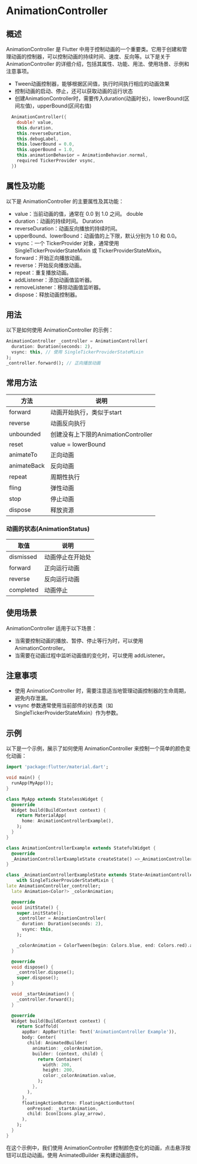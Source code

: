 # AnimationController

## 概述

AnimationController 是 Flutter 中用于控制动画的一个重要类。它用于创建和管理动画的控制器，可以控制动画的持续时间、速度、反向等。以下是关于 AnimationController 的详细介绍，包括其属性、功能、用法、使用场景、示例和注意事项。

- Tween动画控制器，能够根据区间值，执行时间执行相应的动画效果
- 控制动画的启动、停止，还可以获取动画的运行状态
- 创建AnimationController时，需要传入duration(动画时长)，lowerBound(区间左值)，upperBound(区间右值)

```dart
  AnimationController({
    double? value,
    this.duration,
    this.reverseDuration,
    this.debugLabel,
    this.lowerBound = 0.0,
    this.upperBound = 1.0,
    this.animationBehavior = AnimationBehavior.normal,
    required TickerProvider vsync,
  })
```

## 属性及功能

以下是 AnimationController 的主要属性及其功能：

- value：当前动画的值，通常在 0.0 到 1.0 之间。  double
- duration：动画的持续时间。  Duration
- reverseDuration：动画反向播放的持续时间。
- upperBound、lowerBound：动画值的上下限，默认分别为 1.0 和 0.0。
- vsync：一个 TickerProvider 对象，通常使用 SingleTickerProviderStateMixin 或 TickerProviderStateMixin。
- forward：开始正向播放动画。
- reverse：开始反向播放动画。
- repeat：重复播放动画。
- addListener：添加动画值监听器。
- removeListener：移除动画值监听器。
- dispose：释放动画控制器。

## 用法

以下是如何使用 AnimationController 的示例：

```dart
AnimationController _controller = AnimationController(
  duration: Duration(seconds: 2),
  vsync: this, // 使用 SingleTickerProviderStateMixin
);
_controller.forward(); // 正向播放动画
```

## 常用方法

| 方法 | 说明 |
| --- | --- |
| forward | 动画开始执行，类似于start |
| reverse | 动画反向执行 |
| unbounded | 创建没有上下限的AnimationController |
| reset | value = lowerBound |
| animateTo | 正向动画 |
| animateBack | 反向动画 |
| repeat | 周期性执行 |
| fling | 弹性动画 |
| stop | 停止动画 |
| dispose | 释放资源 |

### ****动画的状态(AnimationStatus)****

| 取值 | 说明 |
| --- | --- |
| dismissed | 动画停止在开始处 |
| forward | 正向运行动画 |
| reverse | 反向运行动画 |
| completed | 动画停止 |

## 使用场景

AnimationController 适用于以下场景：

- 当需要控制动画的播放、暂停、停止等行为时，可以使用 AnimationController。
- 当需要在动画过程中监听动画值的变化时，可以使用 addListener。

## 注意事项

- 使用 AnimationController 时，需要注意适当地管理动画控制器的生命周期，避免内存泄漏。
- vsync 参数通常使用当前部件的状态类（如 SingleTickerProviderStateMixin）作为参数。

## 示例

以下是一个示例，展示了如何使用 AnimationController 来控制一个简单的颜色变化动画：

```dart
import 'package:flutter/material.dart';

void main() {
  runApp(MyApp());
}

class MyApp extends StatelessWidget {
  @override
  Widget build(BuildContext context) {
    return MaterialApp(
      home: AnimationControllerExample(),
    );
  }
}

class AnimationControllerExample extends StatefulWidget {
  @override
  _AnimationControllerExampleState createState() =>_AnimationControllerExampleState();
}

class _AnimationControllerExampleState extends State<AnimationControllerExample>
    with SingleTickerProviderStateMixin {
late AnimationController_controller;
  late Animation<Color?> _colorAnimation;

  @override
  void initState() {
    super.initState();
    _controller = AnimationController(
      duration: Duration(seconds: 2),
      vsync: this,
    );

    _colorAnimation = ColorTween(begin: Colors.blue, end: Colors.red).animate(_controller);
  }

  @override
  void dispose() {
    _controller.dispose();
    super.dispose();
  }

  void _startAnimation() {
    _controller.forward();
  }

  @override
  Widget build(BuildContext context) {
    return Scaffold(
      appBar: AppBar(title: Text('AnimationController Example')),
      body: Center(
        child: AnimatedBuilder(
          animation: _colorAnimation,
          builder: (context, child) {
            return Container(
              width: 200,
              height: 200,
              color:_colorAnimation.value,
            );
          },
        ),
      ),
      floatingActionButton: FloatingActionButton(
        onPressed: _startAnimation,
        child: Icon(Icons.play_arrow),
      ),
    );
  }
}
```

在这个示例中，我们使用 AnimationController 控制颜色变化的动画，点击悬浮按钮可以启动动画。使用 AnimatedBuilder 来构建动画部件。
